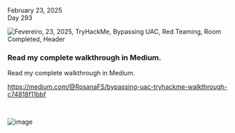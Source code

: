 February 23, 2025<br>
Day 293<br>

![Fevereiro, 23, 2025,   TryHackMe,  Bypassing UAC,  Red Teaming,  Room Completed, Header](https://github.com/user-attachments/assets/d29ef5e5-1e2a-4a29-8d9c-586a12757a92)

<h3>Read my complete walkthrough in Medium.</h3>

Read my complete walkthrough in Medium.

https://medium.com/@RosanaFS/bypassing-uac-tryhackme-walkthrough-c74818f11bbf

<br>

![image](https://github.com/user-attachments/assets/f815e9f9-e398-4b17-b16a-a2becb68ecdd)
